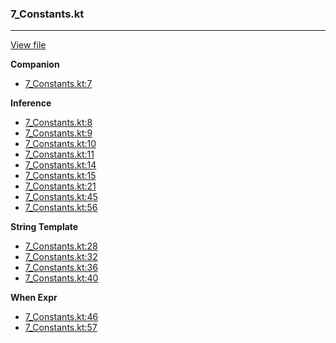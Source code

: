 ### 7_Constants.kt
---
[View file](../../recall_analyzed/7_Constants.kt)

**Companion**

 - [7_Constants.kt:7](../../recall_analyzed/7_Constants.kt#L7)

**Inference**

 - [7_Constants.kt:8](../../recall_analyzed/7_Constants.kt#L8)
 - [7_Constants.kt:9](../../recall_analyzed/7_Constants.kt#L9)
 - [7_Constants.kt:10](../../recall_analyzed/7_Constants.kt#L10)
 - [7_Constants.kt:11](../../recall_analyzed/7_Constants.kt#L11)
 - [7_Constants.kt:14](../../recall_analyzed/7_Constants.kt#L14)
 - [7_Constants.kt:15](../../recall_analyzed/7_Constants.kt#L15)
 - [7_Constants.kt:21](../../recall_analyzed/7_Constants.kt#L21)
 - [7_Constants.kt:45](../../recall_analyzed/7_Constants.kt#L45)
 - [7_Constants.kt:56](../../recall_analyzed/7_Constants.kt#L56)

**String Template**

 - [7_Constants.kt:28](../../recall_analyzed/7_Constants.kt#L28)
 - [7_Constants.kt:32](../../recall_analyzed/7_Constants.kt#L32)
 - [7_Constants.kt:36](../../recall_analyzed/7_Constants.kt#L36)
 - [7_Constants.kt:40](../../recall_analyzed/7_Constants.kt#L40)

**When Expr**

 - [7_Constants.kt:46](../../recall_analyzed/7_Constants.kt#L46)
 - [7_Constants.kt:57](../../recall_analyzed/7_Constants.kt#L57)
